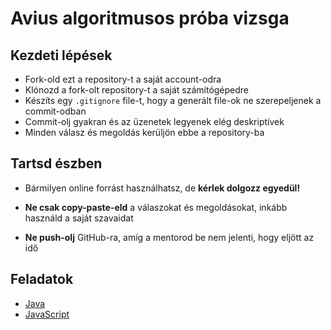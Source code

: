 # Avius algoritmusos próba vizsga

## Kezdeti lépések

- Fork-old ezt a repository-t a saját account-odra
- Klónozd a fork-olt repository-t a saját számítógépedre
- Készíts egy `.gitignore` file-t, hogy a generált file-ok ne szerepeljenek
a commit-odban
- Commit-olj gyakran és az üzenetek legyenek elég deskriptívek
- Minden válasz és megoldás kerüljön ebbe a repository-ba

## Tartsd észben

- Bármilyen online forrást használhatsz, de **kérlek dolgozz egyedül!**

- **Ne csak copy-paste-eld** a válaszokat és megoldásokat,
 inkább használd a saját szavaidat

- **Ne push-olj** GitHub-ra, amíg a mentorod be nem jelenti, hogy eljött az idő

## Feladatok

- [Java](java.md)
- [JavaScript](javascript.md)
